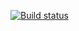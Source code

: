 [![Build status](https://ci.appveyor.com/api/projects/status/k4ih4gxrtnssrkxk?svg=true)](https://ci.appveyor.com/project/Crazyhell13/api)
